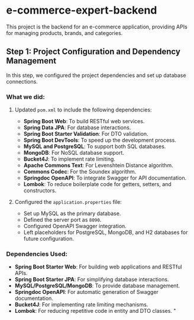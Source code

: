 # e-commerce-expert-backend

This project is the backend for an e-commerce application, providing APIs for managing products, brands, and categories.

## Step 1: Project Configuration and Dependency Management

In this step, we configured the project dependencies and set up database connections.

### What we did:
1. Updated `pom.xml` to include the following dependencies:
    - **Spring Boot Web**: To build RESTful web services.
    - **Spring Data JPA**: For database interactions.
    - **Spring Boot Starter Validation**: For DTO validation.
    - **Spring Boot DevTools**: To speed up the development process.
    - **MySQL and PostgreSQL**: To support both SQL databases.
    - **MongoDB**: For NoSQL database support.
    - **Bucket4J**: To implement rate limiting.
    - **Apache Commons Text**: For Levenshtein Distance algorithm.
    - **Commons Codec**: For the Soundex algorithm.
    - **Springdoc OpenAPI**: To integrate Swagger for API documentation.
    - **Lombok**: To reduce boilerplate code for getters, setters, and constructors.

2. Configured the `application.properties` file:
    - Set up MySQL as the primary database.
    - Defined the server port as `8090`.
    - Configured OpenAPI Swagger integration.
    - Left placeholders for PostgreSQL, MongoDB, and H2 databases for future configuration.

### Dependencies Used:
- **Spring Boot Starter Web**: For building web applications and RESTful APIs.
- **Spring Boot Starter JPA**: For simplifying database interactions.
- **MySQL/PostgreSQL/MongoDB**: To provide database management.
- **Springdoc OpenAPI**: For automatic generation of Swagger documentation.
- **Bucket4J**: For implementing rate limiting mechanisms.
- **Lombok**: For reducing repetitive code in entity and DTO classes.
"